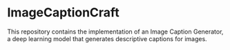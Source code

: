 # ImageCaptionCraft
This repository contains the implementation of an Image Caption Generator, a deep learning model that generates descriptive captions for images. 
